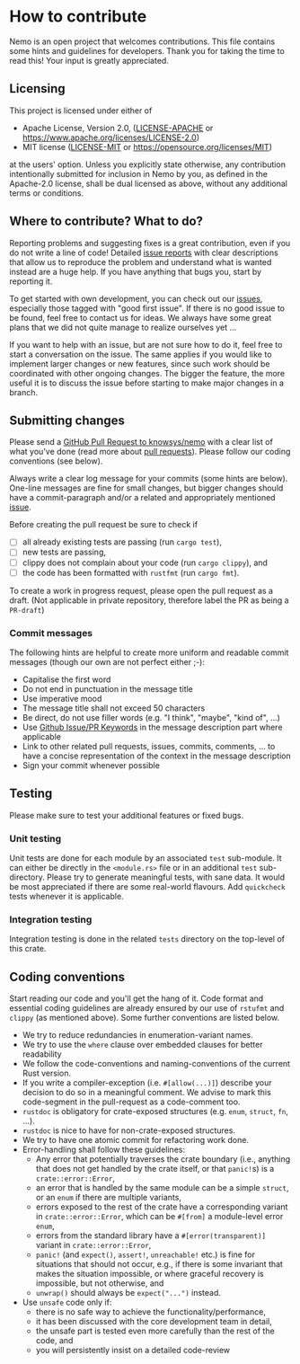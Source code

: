 # How to contribute

Nemo is an open project that welcomes contributions. This file contains some hints and guidelines for developers.
Thank you for taking the time to read this! Your input is greatly appreciated.

## Licensing

This project is licensed under either of

- Apache License, Version 2.0, ([LICENSE-APACHE](LICENSE-APACHE) or
  https://www.apache.org/licenses/LICENSE-2.0)
- MIT license ([LICENSE-MIT](LICENSE-MIT) or
  https://opensource.org/licenses/MIT)

at the users' option. Unless you explicitly state otherwise, any contribution intentionally submitted for
inclusion in Nemo by you, as defined in the Apache-2.0 license, shall be dual licensed as above, without any
additional terms or conditions.

## Where to contribute? What to do?

Reporting problems and suggesting fixes is a great contribution, even if you do not write a line of code!
Detailed [issue reports](https://github.com/knowsys/nemo/issues) with clear descriptions that allow us to 
reproduce the problem and understand what is wanted instead are a huge help. If you have anything that bugs you,
start by reporting it.

To get started with own development, you can check out our [issues](https://github.com/knowsys/nemo/issues), especially
those tagged with "good first issue". If there is no good issue to be found, feel free to contact us for ideas. We
always have some great plans that we did not quite manage to realize ourselves yet ...

If you want to help with an issue, but are not sure how to do it, feel free to start a conversation on the issue.
The same applies if you would like to implement larger changes or new features, since such work should be coordinated
with other ongoing changes. The bigger the feature, the more useful it is to discuss the issue before starting to make
major changes in a branch.

## Submitting changes

Please send a [GitHub Pull Request to knowsys/nemo](https://github.com/knowsys/nemo/pull/new/main) with a clear list of what you've done (read more about [pull requests](http://help.github.com/pull-requests/)). Please follow our coding conventions (see below).

Always write a clear log message for your commits (some hints are below). One-line messages are fine for small changes, but bigger changes should have a commit-paragraph and/or a related and appropriately mentioned [issue](https://github.com/knowsys/nemo/issues).

Before creating the pull request be sure to check if
- [ ] all already existing tests are passing (run `cargo test`),
- [ ] new tests are passing,
- [ ] clippy does not complain about your code (run `cargo clippy`), and
- [ ] the code has been formatted with `rustfmt` (run `cargo fmt`).

To create a work in progress request, please open the pull request as a draft. (Not applicable in private repository, therefore label the PR as being a `PR-draft`)

### Commit messages

The following hints are helpful to create more uniform and readable commit messages (though our own are not perfect either ;-):

  * Capitalise the first word
  * Do not end in punctuation in the message title
  * Use imperative mood
  * The message title shall not exceed 50 characters
  * Be direct, do not use filler words (e.g. "I think", "maybe", "kind of", ...)
  * Use [Github Issue/PR Keywords](https://docs.github.com/en/get-started/writing-on-github/working-with-advanced-formatting/using-keywords-in-issues-and-pull-requests) in the message description part where applicable
  * Link to other related pull requests, issues, commits, comments, ... to have a concise representation of the context in the message description
  * Sign your commit whenever possible

## Testing

Please make sure to test your additional features or fixed bugs.

### Unit testing

Unit tests are done for each module by an associated `test` sub-module.
It can either be directly in the `<module.rs>` file or in an additional `test` sub-directory.
Please try to generate meaningful tests, with sane data. It would be most appreciated if there are some real-world flavours.
Add `quickcheck` tests whenever it is applicable.

### Integration testing

Integration testing is done in the related `tests` directory on the top-level of this crate.

## Coding conventions

Start reading our code and you'll get the hang of it. Code format and essential coding guidelines are already ensured
by our use of `rstufmt` and `clippy` (as mentioned above). Some further conventions are listed below.

  * We try to reduce redundancies in enumeration-variant names.
  * We try to use the `where` clause over embedded clauses for better readability
  * We follow the code-conventions and naming-conventions of the current Rust version.
  * If you write a compiler-exception (i.e. `#[allow(...)]`) describe your decision to do so in a meaningful comment. We advise to mark this code-segment in the pull-request as a code-comment too. 
  * `rustdoc` is obligatory for crate-exposed structures (e.g. `enum`, `struct`, `fn`, ...).
  * `rustdoc` is nice to have for non-crate-exposed structures.
  * We try to have one atomic commit for refactoring work done.
  * Error-handling shall follow these guidelines:
	* Any error that potentially traverses the crate boundary (i.e., anything that does not get handled by the crate itself, or that `panic!`s) is a `crate::error::Error`,
	* an error that is handled by the same module can be a simple `struct`, or an `enum` if there are multiple variants,
	* errors exposed to the rest of the crate have a corresponding variant in `crate::error::Error`, which can be `#[from]` a module-level error `enum`,
	* errors from the standard library have a `#[error(transparent)]` variant in `crate::error::Error`,
	* `panic!` (and `expect()`, `assert!`, `unreachable!` etc.) is fine for situations that should not occur, e.g., if there is some invariant that makes the situation impossible, or where graceful recovery is impossible, but not otherwise, and
	* `unwrap()` should always be `expect("...")` instead.
  * Use `unsafe` code only if:
	* there is no safe way to achieve the functionality/performance,
	* it has been discussed with the core development team in detail,
	* the unsafe part is tested even more carefully than the rest of the code, and
	* you will persistently insist on a detailed code-review
  
